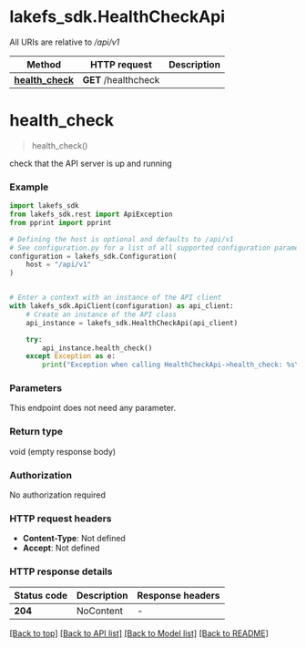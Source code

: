 # lakefs_sdk.HealthCheckApi

All URIs are relative to */api/v1*

Method | HTTP request | Description
------------- | ------------- | -------------
[**health_check**](HealthCheckApi.md#health_check) | **GET** /healthcheck | 


# **health_check**
> health_check()



check that the API server is up and running

### Example


```python
import lakefs_sdk
from lakefs_sdk.rest import ApiException
from pprint import pprint

# Defining the host is optional and defaults to /api/v1
# See configuration.py for a list of all supported configuration parameters.
configuration = lakefs_sdk.Configuration(
    host = "/api/v1"
)


# Enter a context with an instance of the API client
with lakefs_sdk.ApiClient(configuration) as api_client:
    # Create an instance of the API class
    api_instance = lakefs_sdk.HealthCheckApi(api_client)

    try:
        api_instance.health_check()
    except Exception as e:
        print("Exception when calling HealthCheckApi->health_check: %s\n" % e)
```



### Parameters

This endpoint does not need any parameter.

### Return type

void (empty response body)

### Authorization

No authorization required

### HTTP request headers

 - **Content-Type**: Not defined
 - **Accept**: Not defined

### HTTP response details

| Status code | Description | Response headers |
|-------------|-------------|------------------|
**204** | NoContent |  -  |

[[Back to top]](#) [[Back to API list]](../README.md#documentation-for-api-endpoints) [[Back to Model list]](../README.md#documentation-for-models) [[Back to README]](../README.md)

